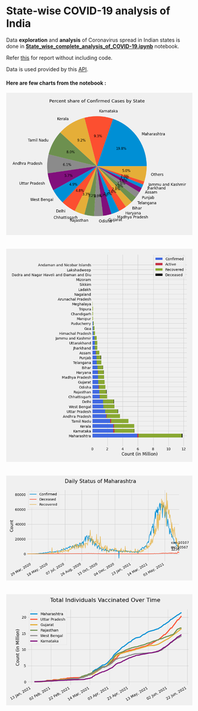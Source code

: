 # State-wise COVID-19 analysis of India

Data **exploration** and **analysis** of Coronavirus spread in Indian states is done in [**State_wise_complete_analysis_of_COVID-19.ipynb**](https://nbviewer.jupyter.org/github/Dhruv-praju/COVID-19-Tracker/blob/main/States/State_wise_complete_analysis_of_COVID-19.ipynb) notebook.

Refer [this](State_wise_complete_analysis_of_COVID-19.html) for report without including code.

Data is used provided by this [API](https://api.covid19india.org/).

#### Here are few charts from the notebook :

![](Images/cases.png)
\
\
\
![](Images/cases_summary.png)
\
\
\
![](Images/maha_summary.png)
\
\
\
![](Images/vac_time.png)
